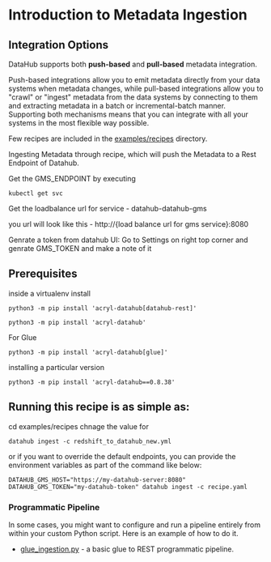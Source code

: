 # Introduction to Metadata Ingestion

## Integration Options

DataHub supports both **push-based** and **pull-based** metadata integration. 

Push-based integrations allow you to emit metadata directly from your data systems when metadata changes, while pull-based integrations allow you to "crawl" or "ingest" metadata from the data systems by connecting to them and extracting metadata in a batch or incremental-batch manner. Supporting both mechanisms means that you can integrate with all your systems in the most flexible way possible. 

Few recipes are included in the [examples/recipes](./examples/recipes) directory. 

Ingesting Metadata through recipe, which will push the Metadata to a Rest Endpoint of Datahub.

Get the GMS_ENDPOINT by executing 
```
kubectl get svc
```

Get the loadbalance url for service - datahub-datahub-gms 

you url will look like this - 
http://{load balance url for gms service}:8080

Genrate a token from datahub UI:
Go to Settings on right top corner and genrate GMS_TOKEN and make a note of it
               


## Prerequisites

inside a virtualenv install 

```
python3 -m pip install 'acryl-datahub[datahub-rest]'
```


```
python3 -m pip install 'acryl-datahub'

```

For Glue
```
python3 -m pip install 'acryl-datahub[glue]'
```


installing a particular version

```
python3 -m pip install 'acryl-datahub==0.8.38'
```


## Running this recipe is as simple as:

cd examples/recipes
chnage the value for 

```shell
datahub ingest -c redshift_to_datahub_new.yml
```



or if you want to override the default endpoints, you can provide the environment variables as part of the command like below:
```shell
DATAHUB_GMS_HOST="https://my-datahub-server:8080" DATAHUB_GMS_TOKEN="my-datahub-token" datahub ingest -c recipe.yaml
```


### Programmatic Pipeline
In some cases, you might want to configure and run a pipeline entirely from within your custom Python script. Here is an example of how to do it.
 - [glue_ingestion.py](./examples/code/glue_ingestion.py) - a basic glue to REST programmatic pipeline.


